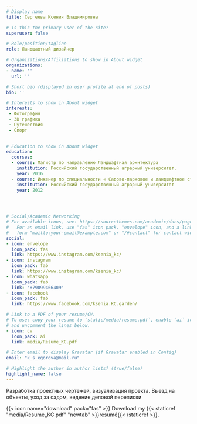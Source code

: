 ```yaml
---
# Display name
title: Сергеева Ксения Владимировна

# Is this the primary user of the site?
superuser: false

# Role/position/tagline
role: Ландшафтный дизайнер

# Organizations/Affiliations to show in About widget
organizations:
- name: ''
  url: ''

# Short bio (displayed in user profile at end of posts)
bio: ''

# Interests to show in About widget
interests:
 - Фотография
 - 3D графика
 - Путешествия
 - Спорт

  
# Education to show in About widget
education:
  courses:
  - course: Магистр по направлению Ландшафтная архитектура
    institution: Российский государственный аграрный университет. 
    year: 2016
  - course: Инженер по специальности « Садово-парковое и ландшафтное строительство»
    institution: Российский государственный аграрный университет 
    year: 2012



 
# Social/Academic Networking
# For available icons, see: https://sourcethemes.com/academic/docs/page-builder/#icons
#   For an email link, use "fas" icon pack, "envelope" icon, and a link in the
#   form "mailto:your-email@example.com" or "/#contact" for contact widget.
social:
- icon: envelope
  icon_pack: fas
  link: https://www.instagram.com/ksenia_kc/
- icon: instagram
  icon_pack: fab
  link: https://www.instagram.com/ksenia_kc/
- icon: whatsapp
  icon_pack: fab
  link: '+79099466409'
- icon: facebook
  icon_pack: fab
  link: https://www.facebook.com/ksenia.KC.garden/

# Link to a PDF of your resume/CV.
# To use: copy your resume to `static/media/resume.pdf`, enable `ai` icons in `params.toml`, 
# and uncomment the lines below.
- icon: cv
  icon_pack: ai
  link: media/Resume_KC.pdf

# Enter email to display Gravatar (if Gravatar enabled in Config)
email: "k_s_egorova@mail.ru"

# Highlight the author in author lists? (true/false)
highlight_name: false
---
```


Разработка проектных чертежей, визуализация проекта. Выезд на объекты, уход за садом, ведение деловой переписки 


{{< icon name="download" pack="fas" >}} Download my {{< staticref "media/Resume_KC.pdf" "newtab" >}}resumé{{< /staticref >}}.
